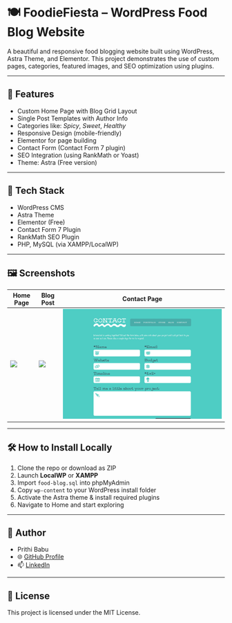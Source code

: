 # 🍽️ FoodieFiesta – WordPress Food Blog Website

A beautiful and responsive food blogging website built using WordPress, Astra Theme, and Elementor. This project demonstrates the use of custom pages, categories, featured images, and SEO optimization using plugins.

---

## 🚀 Features

- Custom Home Page with Blog Grid Layout
- Single Post Templates with Author Info
- Categories like: *Spicy*, *Sweet*, *Healthy*
- Responsive Design (mobile-friendly)
- Elementor for page building
- Contact Form (Contact Form 7 plugin)
- SEO Integration (using RankMath or Yoast)
- Theme: Astra (Free version)

---

## 🧰 Tech Stack

- WordPress CMS
- Astra Theme
- Elementor (Free)
- Contact Form 7 Plugin
- RankMath SEO Plugin
- PHP, MySQL (via XAMPP/LocalWP)

---

## 🖼️ Screenshots

| Home Page | Blog Post | Contact Page |
|-----------|-----------|--------------|
| ![](screenshots/homepage.png) | ![](screenshots/blog-post.png) | ![](screenshots/contact-form.png) |

---

## 🛠️ How to Install Locally

1. Clone the repo or download as ZIP
2. Launch **LocalWP** or **XAMPP**
3. Import `food-blog.sql` into phpMyAdmin
4. Copy `wp-content` to your WordPress install folder
5. Activate the Astra theme & install required plugins
6. Navigate to Home and start exploring

---



## 👤 Author

- Prithi Babu  
- 🌐 [GitHub Profile](https://github.com/prithi2004)  
- 📫 [LinkedIn](https://www.linkedin.com/in/prithi2004)

---

## 📌 License

This project is licensed under the MIT License.
